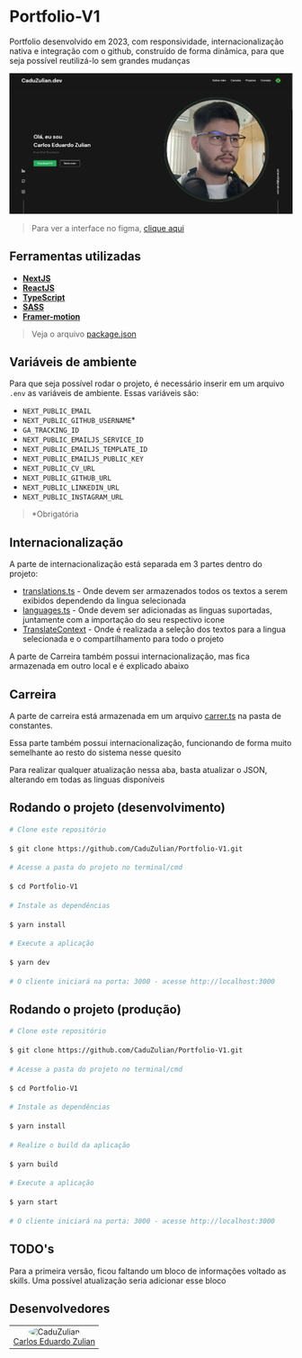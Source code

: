# Portfolio-V1

Portfolio desenvolvido em 2023, com responsividade, internacionalização nativa e
integração com o github, construído de forma dinâmica, para que seja possível
reutilizá-lo sem grandes mudanças

<div align="center">
<img src=".github\project-image.png" alt="Portfolio-V1"/><br />
</div>

> Para ver a interface no figma, [clique aqui](https://www.figma.com/file/Xr6P9nuBTebM5XwTx7ibHP/Portfolio-meu?type=design&node-id=292%3A98&t=oaY8kE4cpKYlQT0M-1)

## Ferramentas utilizadas

- **[NextJS](https://nextjs.org/)**
- **[ReactJS](https://react.dev/)**
- **[TypeScript](https://www.typescriptlang.org/)**
- **[SASS](https://sass-lang.com/)**
- **[Framer-motion](https://www.framer.com/motion/)**

> Veja o arquivo [package.json](https://github.com/CaduZulian/Portfolio-V1/blob/main/package.json)

## Variáveis de ambiente

Para que seja possível rodar o projeto, é necessário inserir em um arquivo
`.env` as variáveis de ambiente. Essas variáveis são:

- `NEXT_PUBLIC_EMAIL`
- `NEXT_PUBLIC_GITHUB_USERNAME`\*
- `GA_TRACKING_ID`
- `NEXT_PUBLIC_EMAILJS_SERVICE_ID`
- `NEXT_PUBLIC_EMAILJS_TEMPLATE_ID`
- `NEXT_PUBLIC_EMAILJS_PUBLIC_KEY`
- `NEXT_PUBLIC_CV_URL`
- `NEXT_PUBLIC_GITHUB_URL`
- `NEXT_PUBLIC_LINKEDIN_URL`
- `NEXT_PUBLIC_INSTAGRAM_URL`

> \*Obrigatória

## Internacionalização

A parte de internacionalização está separada em 3 partes dentro do projeto:

- [translations.ts](src\app\constants\translations.ts) - Onde devem ser armazenados todos os textos a serem exibidos dependendo da lingua selecionada
- [languages.ts](src\app\constants\languages.ts) - Onde devem ser adicionadas as linguas suportadas, juntamente com a importação do seu respectivo icone
- [TranslateContext](src\app\context\TranslateContext) - Onde é realizada a seleção dos textos para a lingua selecionada e o compartilhamento para todo o projeto

A parte de Carreira também possui internacionalização, mas fica armazenada em outro local e é explicado abaixo

## Carreira

A parte de carreira está armazenada em um arquivo [carrer.ts](src\app\constants\carrer.ts) na pasta de constantes. 

Essa parte também possui internacionalização, funcionando de forma muito semelhante ao resto do sistema nesse quesito

Para realizar qualquer atualização nessa aba, basta atualizar o JSON, alterando em todas as linguas disponíveis

## Rodando o projeto (desenvolvimento)

```bash
# Clone este repositório

$ git clone https://github.com/CaduZulian/Portfolio-V1.git

# Acesse a pasta do projeto no terminal/cmd

$ cd Portfolio-V1

# Instale as dependências

$ yarn install

# Execute a aplicação

$ yarn dev

# O cliente iniciará na porta: 3000 - acesse http://localhost:3000
```

## Rodando o projeto (produção)

```bash
# Clone este repositório

$ git clone https://github.com/CaduZulian/Portfolio-V1.git

# Acesse a pasta do projeto no terminal/cmd

$ cd Portfolio-V1

# Instale as dependências

$ yarn install

# Realize o build da aplicação

$ yarn build

# Execute a aplicação

$ yarn start

# O cliente iniciará na porta: 3000 - acesse http://localhost:3000
```

## TODO's

Para a primeira versão, ficou faltando um bloco de informações voltado as skills. 
Uma possível atualização seria adicionar esse bloco

## Desenvolvedores

<table align="center">
<tr>
<td> 
<div align="center">
<img style="width: 150px; border-radius: 50%;" src="https://github.com/CaduZulian.png" alt="CaduZulian"/><br />
<a href="https://github.com/CaduZulian">Carlos Eduardo Zulian</a> 
</div>  
</td>
</tr>
</table>
